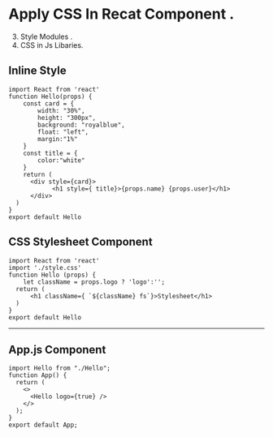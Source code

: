 #  Apply CSS In Recat Component .

3. Style Modules .
4. CSS in Js Libaries.

## Inline Style

```
import React from 'react'
function Hello(props) {
    const card = {
        width: "30%",
        height: "300px",
        background: "royalblue",
        float: "left",
        margin:"1%"
    }
    const title = {
        color:"white"
    }
    return (
      <div style={card}>
            <h1 style={ title}>{props.name} {props.user}</h1>
      </div>      
  )
}
export default Hello
```



## CSS Stylesheet Component 

```
import React from 'react'
import './style.css'
function Hello (props) {
    let className = props.logo ? 'logo':'';
  return (
      <h1 className={ `${className} fs`}>Stylesheet</h1>
  )
}
export default Hello
```
<hr>

## App.js Component 

```
import Hello from "./Hello";
function App() {
  return (
    <>
      <Hello logo={true} />
    </>
  );
}
export default App;



```
